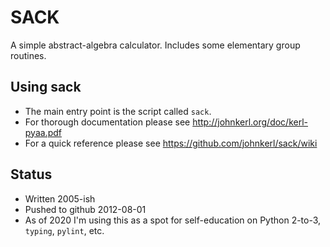 # SACK

A simple abstract-algebra calculator. Includes some elementary group routines.

## Using sack

* The main entry point is the script called `sack`.
* For thorough documentation please see http://johnkerl.org/doc/kerl-pyaa.pdf
* For a quick reference please see https://github.com/johnkerl/sack/wiki

## Status

* Written 2005-ish
* Pushed to github 2012-08-01
* As of 2020 I'm using this as a spot for self-education on Python 2-to-3, `typing`, `pylint`, etc.
